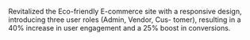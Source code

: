 Revitalized the Eco-friendly E-commerce site with a responsive design, introducing three user roles (Admin, Vendor, Cus-
tomer), resulting in a 40% increase in user engagement and a 25% boost in conversions.
